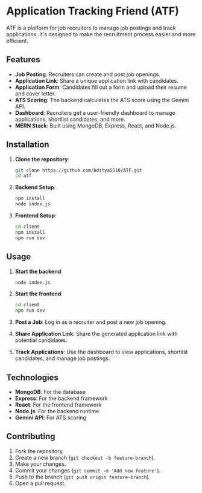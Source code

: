 # Application Tracking Friend (ATF)

ATF is a platform for job recruiters to manage job postings and track applications. It's designed to make the recruitment process easier and more efficient.

## Features

- **Job Posting**: Recruiters can create and post job openings.
- **Application Link**: Share a unique application link with candidates.
- **Application Form**: Candidates fill out a form and upload their resume and cover letter.
- **ATS Scoring**: The backend calculates the ATS score using the Gemini API.
- **Dashboard**: Recruiters get a user-friendly dashboard to manage applications, shortlist candidates, and more.
- **MERN Stack**: Built using MongoDB, Express, React, and Node.js.

## Installation

1. **Clone the repository**:
    ```bash
    git clone https://github.com/Aditya5510/ATF.git
    cd atf
    ```

2. **Backend Setup**:
    ```bash
    npm install
    node index.js
    ```

3. **Frontend Setup**:
    ```bash
    cd client
    npm install
    npm run dev
    ```

## Usage

1. **Start the backend**:
    ```bash
    node index.js
    ```

2. **Start the frontend**:
    ```bash
    cd client
    npm run dev
    ```

3. **Post a Job**: Log in as a recruiter and post a new job opening.
4. **Share Application Link**: Share the generated application link with potential candidates.
5. **Track Applications**: Use the dashboard to view applications, shortlist candidates, and manage job postings.

## Technologies

- **MongoDB**: For the database
- **Express**: For the backend framework
- **React**: For the frontend framework
- **Node.js**: For the backend runtime
- **Gemini API**: For ATS scoring

## Contributing

1. Fork the repository.
2. Create a new branch (`git checkout -b feature-branch`).
3. Make your changes.
4. Commit your changes (`git commit -m 'Add new feature'`).
5. Push to the branch (`git push origin feature-branch`).
6. Open a pull request.


